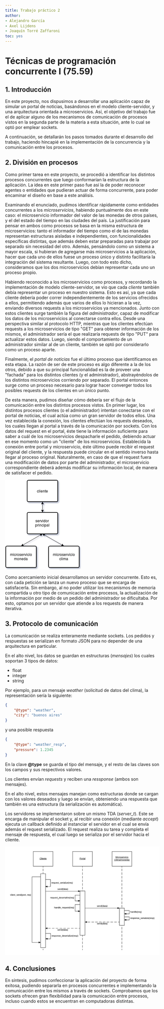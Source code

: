 ```yaml
---
title: Trabajo práctico 2
author:
- Alejandro García
- Axel Lijdens
- Joaquín Torré Zaffaroni
toc: yes
---
```


# Técnicas de programación concurrente I (75.59)

## 1. Introducción

En este proyecto, nos dispusimos a desarrollar una aplicación capaz de simular un portal de noticias,
basándonos en el modelo cliente-servidor, y una arquitectura orientada a microservicios. Así, el objetivo del
trabajo fue el de aplicar alguno de los mecanismos de comunicación de procesos vistos en la segunda parte de
la materia a esta situación, ante lo cual se optó por emplear sockets.

A continuación, se detallarán los pasos tomados durante el desarrollo del trabajo, haciendo hincapié en la
implementación de la concurrencia y la comunicación entre los procesos.

## 2. División en procesos
Como primer tarea en este proyecto, se procedió a identificar los distintos procesos concurrentes que luego
conformarían la estructura de la aplicación. La idea en este primer paso fue así la de poder reconocer agentes
o entidades que pudieran actuar de forma concurrente, para poder encaminar el diseño en base a este análisis.

Examinando el enunciado, pudimos identificar rápidamente como entidades concurrentes a los *microservicios*,
habiendo puntualmente dos en este caso: el microservicio informador del valor de las monedas de otros países,
y el del estado del tiempo en las ciudades del país. La justificación para pensar en ambos como procesos se
basa en la misma estructura de microservicios: tanto el informador del tiempo como el de las monedas
representan estructuras aisladas e independientes, con funcionalidades específicas distintas, que además deben
estar preparadas para trabajar por separado sin necesidad del otro. Además, pensándolo como un sistema a mayor
escala, si hubieran de agregarse más microservicios a la aplicación, hacer que cada uno de ellos fuese un
proceso único y distinto facilitaría la integración del sistema resultante. Luego, con todo esto dicho,
consideramos que los dos microservicios debían representar cada uno un proceso propio.

Habiendo reconocido a los microservicios como procesos, y recordando la implementación de modelo
cliente-servidor, se vio que cada *cliente* también debía representar un proceso en nuestro sistema. Esto es
así, ya que cada cliente debería poder correr independientemente de los servicios ofrecidos a ellos,
permitiendo además que varios de ellos lo hicieran a la vez, enviando diversos requests a los microservicios
ya mencionados. Junto con estos clientes surge también la figura del *administrador*, capaz de modificar los
datos de los microservicios al conectarse contra ellos. Desde una perspectiva similar al protocolo HTTP,
mientras que los clientes efectúan requests a los microservicios de tipo "GET" para obtener información de los
mismos, el administrador sería el que realizaría requests de tipo "PUT" para actualizar estos datos. Luego,
siendo el comportamiento de un administrador similar al de un cliente, también se optó por considerarlo como
un proceso aparte.

Finalmente, el *portal de noticias* fue el último proceso que identificamos en esta etapa. La razón de ser de
este proceso es algo diferente a la de los otros, debido a que su principal funcionalidad es la de proveer una
"fachada" para los distintos clientes (y el administrador), abstrayéndolos de los distintos microservicios
corriendo por separado. El portal entonces surge como un proceso necesario para lograr hacer converger todos
los posibles requests de los clientes en un único punto.

De esta manera, pudimos diseñar cómo debería ser el flujo de la comunicación entre los distintos procesos
vistos. En primer lugar, los distintos procesos clientes (o el administrador) intentan conectarse con el
portal de noticias, el cual actúa como un gran servidor de todos ellos. Una vez establecida la conexión, los
clientes efectúan los requests deseados, los cuales llegan al portal a través de la comunicación por sockets.
Con los datos del request en el portal, éste tiene la información suficiente para saber a cuál de los
microservicios despacharle el pedido, debiendo actuar en ese momento como un "cliente" de los microservicios.
Establecida la conexión entre portal y microservicio, éste último puede recibir el request original del
cliente, y la respuesta puede circular en el sentido inverso hasta llegar al proceso original. Naturalmente,
en caso de que el request fuera una modificación de datos por parte del administrador, el microservicio
correspondiente deberá además modificar su información local, de manera de satisfacer el pedido.

![Comunicación entre procesos](procesos.png)  

Como acercamiento inicial desarrollamos un servidor concurrente. Esto es, con cada petición se lanza un 
nuevo proceso que se encarga de satisfacerla. Sin embargo, al no poder utilizar los mecanismos de memoria
compartida u otro tipo de comunicación entre procesos, la actualización de la información por medio de un
pedido del administrador se dificultaba. Por esto, optamos por un servidor que atiende a los requests
de manera iterativa.


## 3. Protocolo de comunicación

La comunicación se realiza enteramente mediante sockets. Los pedidos y respuestas se serializan en formato JSON
para no depender de una arquitectura en particular.

En el alto nivel, los datos se guardan en estructuras (*mensajes*) los cuales soportan 3 tipos de datos:
 * float
 * integer
 * string
 
Por ejemplo, para un mensaje *weather* (solicitud de datos del clima), la representación sería la siguiente:

```json
{
    "@type": "weather",
    "city": "buenos aires"
}
```

y una posible respuesta

```json
{
    "@type": "weather_resp",
    "pressure": 1.2345
}
```

En la clave **@type** se guarda el tipo del mensaje, y el resto de las claves son los campos y sus respectivos
valores.

Los clientes envían *requests* y reciben una *ressponse* (ambos son mensajes).

En el alto nivel, estos mensajes manejan como estructuras donde se cargan con los valores deseados y luego se
envían, obteniendo una respuesta que también es una estructura (la serialización es automática).

Los servidores se implementaron sobre un mismo TDA (*server_t*). Este se encarga de manipular el socket y, al
recibir una conexión (mediante *accept*) ejecuta un callback definido al instanciar el servidor en el cual se envía
además el request serializado. El request realiza su tarea y completa el mensaje de respuesta, el cual luego se
serializa por el servidor hacia el cliente.

![Envio de mensajes](comunicacion.png)  


## 4. Conclusiones

En síntesis, pudimos confeccionar la aplicación del proyecto de forma exitosa, pudiendo separarla en procesos
concurrentes e implementando la comunicación entre los mismos a través de sockets. Comprobamos que los sockets
ofrecen gran flexibilidad para la comunicación entre procesos, incluso cuando estos se encuentran en computadoras
distintas.
